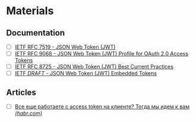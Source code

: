 # Materials

## Documentation

- [ ] [IETF RFC 7519 - JSON Web Token (JWT)](https://datatracker.ietf.org/doc/html/rfc7519)
- [ ] [IETF RFC 9068 - JSON Web Token (JWT) Profile for OAuth 2.0 Access Tokens](https://datatracker.ietf.org/doc/html/rfc9068)
- [ ] [IETF RFC 8725 - JSON Web Token (JWT) Best Current Practices](https://datatracker.ietf.org/doc/html/rfc8725)
- [ ] [IETF *DRAFT* - JSON Web Token (JWT) Embedded Tokens](https://datatracker.ietf.org/doc/html/draft-yusef-oauth-nested-jwt-08)

## Articles

- [ ] [Все еще работаете с access token на клиенте? Тогда мы идем к вам *(habr.com)*](https://habr.com/ru/articles/710552/)
